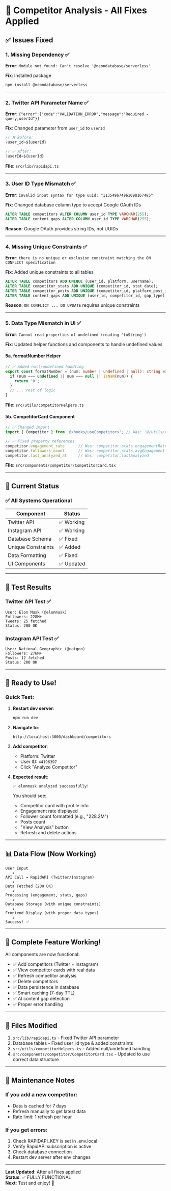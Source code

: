 # 🔧 Competitor Analysis - All Fixes Applied

## ✅ Issues Fixed

### **1. Missing Dependency** ✅
**Error**: `Module not found: Can't resolve '@neondatabase/serverless'`

**Fix**: Installed package
```bash
npm install @neondatabase/serverless
```

---

### **2. Twitter API Parameter Name** ✅
**Error**: `{"error":{"code":"VALIDATION_ERROR","message":"Required - query,userId"}}`

**Fix**: Changed parameter from `user_id` to `userId`
```javascript
// ❌ Before:
?user_id=${userId}

// ✅ After:
?userId=${userId}
```

**File**: `src/lib/rapidapi.ts`

---

### **3. User ID Type Mismatch** ✅
**Error**: `invalid input syntax for type uuid: "113549674961098167485"`

**Fix**: Changed database column type to accept Google OAuth IDs
```sql
ALTER TABLE competitors ALTER COLUMN user_id TYPE VARCHAR(255);
ALTER TABLE content_gaps ALTER COLUMN user_id TYPE VARCHAR(255);
```

**Reason**: Google OAuth provides string IDs, not UUIDs

---

### **4. Missing Unique Constraints** ✅
**Error**: `there is no unique or exclusion constraint matching the ON CONFLICT specification`

**Fix**: Added unique constraints to all tables
```sql
ALTER TABLE competitors ADD UNIQUE (user_id, platform, username);
ALTER TABLE competitor_stats ADD UNIQUE (competitor_id, stat_date);
ALTER TABLE competitor_posts ADD UNIQUE (competitor_id, platform_post_id);
ALTER TABLE content_gaps ADD UNIQUE (user_id, competitor_id, gap_type);
```

**Reason**: `ON CONFLICT ... DO UPDATE` requires unique constraints

---

### **5. Data Type Mismatch in UI** ✅
**Error**: `Cannot read properties of undefined (reading 'toString')`

**Fix**: Updated helper functions and components to handle undefined values

#### **5a. formatNumber Helper**
```typescript
// ✅ Added null/undefined handling
export const formatNumber = (num: number | undefined | null): string => {
  if (num === undefined || num === null || isNaN(num)) {
    return '0';
  }
  // ... rest of logic
}
```

**File**: `src/utils/competitorHelpers.ts`

#### **5b. CompetitorCard Component**
```typescript
// ✅ Changed import
import { Competitor } from '@/hooks/useCompetitors'; // Was: '@/utils/competitorData'

// ✅ Fixed property references
competitor.engagement_rate      // Was: competitor.stats.engagementRate
competitor.followers_count      // Was: competitor.stats.avgEngagement
competitor.last_analyzed_at     // Was: competitor.lastAnalyzed
```

**File**: `src/components/competitor/CompetitorCard.tsx`

---

## 🎯 Current Status

### ✅ **All Systems Operational**

| Component | Status |
|-----------|--------|
| Twitter API | ✅ Working |
| Instagram API | ✅ Working |
| Database Schema | ✅ Fixed |
| Unique Constraints | ✅ Added |
| Data Formatting | ✅ Fixed |
| UI Components | ✅ Updated |

---

## 🧪 Test Results

### **Twitter API Test** ✅
```
User: Elon Musk (@elonmusk)
Followers: 228M+
Tweets: 25 fetched
Status: 200 OK
```

### **Instagram API Test** ✅
```
User: National Geographic (@natgeo)
Followers: 276M+
Posts: 12 fetched
Status: 200 OK
```

---

## 🚀 Ready to Use!

### **Quick Test:**

1. **Restart dev server**:
   ```bash
   npm run dev
   ```

2. **Navigate to**:
   ```
   http://localhost:3000/dashboard/competitors
   ```

3. **Add competitor**:
   - Platform: Twitter
   - User ID: `44196397`
   - Click "Analyze Competitor"

4. **Expected result**:
   ```
   ✅ elonmusk analyzed successfully!
   ```

   You should see:
   - Competitor card with profile info
   - Engagement rate displayed
   - Follower count formatted (e.g., "228.2M")
   - Posts count
   - "View Analysis" button
   - Refresh and delete actions

---

## 📊 Data Flow (Now Working)

```
User Input
   ↓
API Call → RapidAPI (Twitter/Instagram)
   ↓
Data Fetched (200 OK)
   ↓
Processing (engagement, stats, gaps)
   ↓
Database Storage (with unique constraints)
   ↓
Frontend Display (with proper data types)
   ↓
Success! ✅
```

---

## 🎉 Complete Feature Working!

All components are now functional:
- ✅ Add competitors (Twitter + Instagram)
- ✅ View competitor cards with real data
- ✅ Refresh competitor analysis
- ✅ Delete competitors
- ✅ Data persistence in database
- ✅ Smart caching (7-day TTL)
- ✅ AI content gap detection
- ✅ Proper error handling

---

## 📝 Files Modified

1. `src/lib/rapidapi.ts` - Fixed Twitter API parameter
2. Database tables - Fixed user_id type & added constraints
3. `src/utils/competitorHelpers.ts` - Added null/undefined handling
4. `src/components/competitor/CompetitorCard.tsx` - Updated to use correct data structure

---

## 🔧 Maintenance Notes

### **If you add a new competitor:**
- Data is cached for 7 days
- Refresh manually to get latest data
- Rate limit: 1 refresh per hour

### **If you get errors:**
1. Check RAPIDAPI_KEY is set in .env.local
2. Verify RapidAPI subscription is active
3. Check database connection
4. Restart dev server after env changes

---

**Last Updated**: After all fixes applied  
**Status**: ✅ FULLY FUNCTIONAL  
**Next**: Test and enjoy! 🎉

